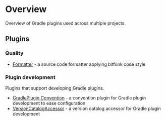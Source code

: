 # Overview

Overview of Gradle plugins used across multiple projects.

## Plugins

### Quality

- [Formatter](./quality/formatter/index.md) - a source code formatter applying bitfunk code style

### Plugin development

Plugins that support developing Gradle plugins.

- [GradlePlugin Convention](./pluginDevelopment/gradlePluginConvention/index.md) - a convention plugin for Gradle plugin development to ease configuration
- [VersionCatalogAccessor](./pluginDevelopment/versionCatalogAccessor/index.md) - a version catalog accessor for Gradle plugin development
